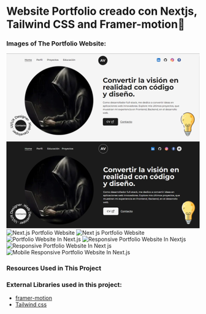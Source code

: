 # Website Portfolio creado con Nextjs, Tailwind CSS and Framer-motion🌟

### Images of The Portfolio Website:

![Nextjs Portfolio Website](/website%20images/home-light-desktop.png)
![Nextjs Portfolio Website Dark Mode](/website%20images/home-dark-desktop.png)
![Next.js Portfolio Website]()
![Next js Portfolio Website]()
![Portfolio Website In Next.js]()
![Responsive Portfolio Website In Nextjs]()
![Responsive Portfolio Website In Next js]()
![Mobile Responsive Portfolio Website In Next.js]()

### Resources Used in This Project


### External Libraries used in this project:

- [framer-motion](https://www.framer.com/motion/) <br />
- [Tailwind css](https://tailwindcss.com/) <br />


